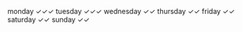 monday        ✓✓✓
tuesday       ✓✓✓
wednesday     ✓✓
thursday      ✓✓
friday        ✓✓
saturday      ✓✓
sunday        ✓✓
